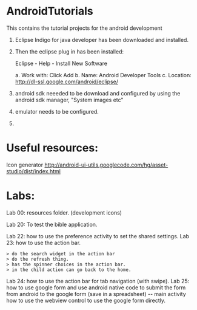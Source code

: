 AndroidTutorials
================


This contains the tutorial projects for the android development


1. Eclipse Indigo for java developer has been downloaded and installed. 
2. Then the eclipse plug in has been installed: 
    

    Eclipse - Help - Install New Software

    a. Work with: Click Add
    b. Name: Android Developer Tools
    c. Location: http://dl-ssl.google.com/android/eclipse/

3. android sdk neeeded to be download and configured by using the android sdk manager, "System images etc"
4. emulator needs to be configured. 
5. 





Useful resources:
================

Icon generator
http://android-ui-utils.googlecode.com/hg/asset-studio/dist/index.html







Labs:
================
Lab 00: resources folder. (development icons)

Lab 20: To test the bible application.

Lab 22: how to use the preference activity to set the shared settings. 
Lab 23: how to use the action bar.

	> do the search widget in the action bar
	> do the refresh thing.
	> has the spinner choices in the action bar. 
	> in the child action can go back to the home.

Lab 24: how to use the action bar for tab navigation (with swipe).
Lab 25: how to use google form and use android native code to submit the form from android to the google form (save in a spreadsheet) -- main activity
	how to use the webview control to use the google form directly.